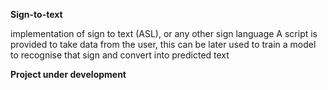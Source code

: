 **Sign-to-text**


implementation of sign to text (ASL), or any other sign language
A script is provided to take data from the user, this can be later used to train a model to recognise that sign and convert into predicted text


**Project under development**
